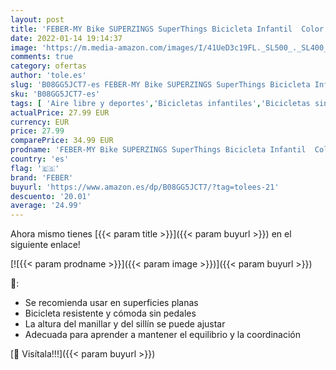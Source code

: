 ```yaml
---
layout: post
title: 'FEBER-MY Bike SUPERZINGS SuperThings Bicicleta Infantil  Color  Famosa 800012726 '
date: 2022-01-14 19:14:37
image: 'https://m.media-amazon.com/images/I/41UeD3c19FL._SL500_._SL400_.jpg'
comments: true
category: ofertas
author: 'tole.es'
slug: 'B08GG5JCT7-es FEBER-MY Bike SUPERZINGS SuperThings Bicicleta Infantil...'
sku: 'B08GG5JCT7-es'
tags: [ 'Aire libre y deportes','Bicicletas infantiles','Bicicletas sin pedales para niños','Bicicletas y acessorios para niños','Bicicletas, triciclos y correpasillos','Ciclismo','Deportes y aire libre','Juguetes','Juguetes y juegos','Ropa y equipo para deportes','bicicleta','feber', ]
actualPrice: 27.99 EUR
currency: EUR
price: 27.99
comparePrice: 34.99 EUR
prodname: 'FEBER-MY Bike SUPERZINGS SuperThings Bicicleta Infantil  Color  Famosa 800012726 '
country: 'es'
flag: '🇪🇸'
brand: 'FEBER'
buyurl: 'https://www.amazon.es/dp/B08GG5JCT7/?tag=tolees-21'
descuento: '20.01'
average: '24.99'
---
```


Ahora mismo tienes [{{< param title >}}]({{< param buyurl >}}) en el siguiente enlace!

[![{{< param prodname >}}]({{< param image >}})]({{< param buyurl >}})

🔎:

- Se recomienda usar en superficies planas
- Bicicleta resistente y cómoda sin pedales
- La altura del manillar y del sillín se puede ajustar
- Adecuada para aprender a mantener el equilibrio y la coordinación

[🛒 Visítala!!!]({{< param buyurl >}})
